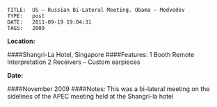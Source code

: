     
    TITLE: 	US – Russian Bi-Lateral Meeting. Obama – Medvedev	
    TYPE: 	post	
    DATE: 	2011-09-19 19:04:31	
    TAGS: 	2009	


**Location:**

####Shangri-La Hotel,
Singapore
####Features:
1 Booth
Remote Interpretation
2 Receivers &ndash; Custom earpieces

**Date:**

####November 2009
####Notes:
This was a bi-lateral meeting on the sidelines of the APEC meeting held at the Shangri-la hotel








